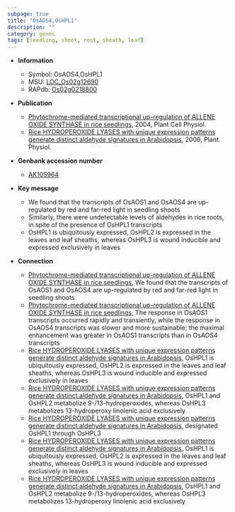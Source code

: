 ```yaml
---
subpage: true
title: "OsAOS4,OsHPL1"
description: ""
category: genes
tags: [seedling, shoot, root, sheath, leaf]
---
```


* **Information**  
    + Symbol: OsAOS4,OsHPL1  
    + MSU: [LOC_Os02g12690](http://rice.plantbiology.msu.edu/cgi-bin/ORF_infopage.cgi?orf=LOC_Os02g12690)  
    + RAPdb: [Os02g0218800](http://rapdb.dna.affrc.go.jp/viewer/gbrowse_details/irgsp1?name=Os02g0218800)  

* **Publication**  
    + [Phytochrome-mediated transcriptional up-regulation of ALLENE OXIDE SYNTHASE in rice seedlings](http://www.ncbi.nlm.nih.gov/pubmed?term=Phytochrome-mediated+transcriptional+up-regulation+of+ALLENE+OXIDE+SYNTHASE+in+rice+seedlings%5BTitle%5D), 2004, Plant Cell Physiol.
    + [Rice HYDROPEROXIDE LYASES with unique expression patterns generate distinct aldehyde signatures in Arabidopsis](http://www.ncbi.nlm.nih.gov/pubmed?term=Rice+HYDROPEROXIDE+LYASES+with+unique+expression+patterns+generate+distinct+aldehyde+signatures+in+Arabidopsis%5BTitle%5D), 2006, Plant Physiol.

* **Genbank accession number**  
    + [AK105964](http://www.ncbi.nlm.nih.gov/nuccore/AK105964)

* **Key message**  
    + We found that the transcripts of OsAOS1 and OsAOS4 are up-regulated by red and far-red light in seedling shoots
    + Similarly, there were undetectable levels of aldehydes in rice roots, in spite of the presence of OsHPL1 transcripts
    + OsHPL1 is ubiquitously expressed, OsHPL2 is expressed in the leaves and leaf sheaths, whereas OsHPL3 is wound inducible and expressed exclusively in leaves

* **Connection**  
    + [Phytochrome-mediated transcriptional up-regulation of ALLENE OXIDE SYNTHASE in rice seedlings](http://www.ncbi.nlm.nih.gov/pubmed?term=Phytochrome-mediated+transcriptional+up-regulation+of+ALLENE+OXIDE+SYNTHASE+in+rice+seedlings%5BTitle%5D), We found that the transcripts of OsAOS1 and OsAOS4 are up-regulated by red and far-red light in seedling shoots
    + [Phytochrome-mediated transcriptional up-regulation of ALLENE OXIDE SYNTHASE in rice seedlings](http://www.ncbi.nlm.nih.gov/pubmed?term=Phytochrome-mediated+transcriptional+up-regulation+of+ALLENE+OXIDE+SYNTHASE+in+rice+seedlings%5BTitle%5D), The response in OsAOS1 transcripts occurred rapidly and transiently, while the response in OsAOS4 transcripts was slower and more sustainable; the maximal enhancement was greater in OsAOS1 transcripts than in OsAOS4 transcripts
    + [Rice HYDROPEROXIDE LYASES with unique expression patterns generate distinct aldehyde signatures in Arabidopsis](http://www.ncbi.nlm.nih.gov/pubmed?term=Rice+HYDROPEROXIDE+LYASES+with+unique+expression+patterns+generate+distinct+aldehyde+signatures+in+Arabidopsis%5BTitle%5D), OsHPL1 is ubiquitously expressed, OsHPL2 is expressed in the leaves and leaf sheaths, whereas OsHPL3 is wound inducible and expressed exclusively in leaves
    + [Rice HYDROPEROXIDE LYASES with unique expression patterns generate distinct aldehyde signatures in Arabidopsis](http://www.ncbi.nlm.nih.gov/pubmed?term=Rice+HYDROPEROXIDE+LYASES+with+unique+expression+patterns+generate+distinct+aldehyde+signatures+in+Arabidopsis%5BTitle%5D), OsHPL1 and OsHPL2 metabolize 9-/13-hydroperoxides, whereas OsHPL3 metabolizes 13-hydroperoxy linolenic acid exclusively
    + [Rice HYDROPEROXIDE LYASES with unique expression patterns generate distinct aldehyde signatures in Arabidopsis](Oryza+sativa), designated OsHPL1 through OsHPL3
    + [Rice HYDROPEROXIDE LYASES with unique expression patterns generate distinct aldehyde signatures in Arabidopsis](http://www.ncbi.nlm.nih.gov/pubmed?term=Rice+HYDROPEROXIDE+LYASES+with+unique+expression+patterns+generate+distinct+aldehyde+signatures+in+Arabidopsis%5BTitle%5D), OsHPL1 is ubiquitously expressed, OsHPL2 is expressed in the leaves and leaf sheaths, whereas OsHPL3 is wound inducible and expressed exclusively in leaves
    + [Rice HYDROPEROXIDE LYASES with unique expression patterns generate distinct aldehyde signatures in Arabidopsis](http://www.ncbi.nlm.nih.gov/pubmed?term=Rice+HYDROPEROXIDE+LYASES+with+unique+expression+patterns+generate+distinct+aldehyde+signatures+in+Arabidopsis%5BTitle%5D), OsHPL1 and OsHPL2 metabolize 9-/13-hydroperoxides, whereas OsHPL3 metabolizes 13-hydroperoxy linolenic acid exclusively



